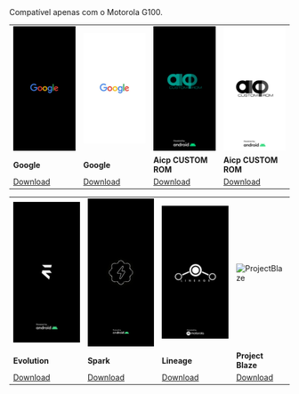 <!DOCTYPE html>
<html lang="en">
<head>
  <meta charset="UTF-8">
  <meta name="viewport" content="width=device-width, initial-scale=1.0">
</head>
<body>
Compatível apenas com o Motorola G100.
<center>
  <table>
    <tr>
      <td>
        <img src="/Fotos/googlebl.png" width=200 alt="Google Black">
      </td>
      <td>
        <img src="/Fotos/googlew.png" width=200 alt="Google White">
      </td>
      <td>
        <img src="/Fotos/aicpbl.png" width=200 alt="AICP">
      </td>
      <td>
        <img src="/Fotos/aicpew.png" width=200 alt="AICP">
      </td>
    </tr>
    <tr>
      <td>
        <strong>Google </strong>
      </td>
      <td>
        <strong>Google </strong>
      </td>
      <td>
        <strong>Aicp CUSTOM ROM</strong>
      </td>
      <td>
        <strong>Aicp CUSTOM ROM</strong>
      </td>
    </tr>
    <tr>
      <td>
        <a href="https://github.com/EDILSONJOSE26/Boot-Logos-/raw/main/bin/Google-1.bin">Download</a>
      </td>
      <td>
        <a href="https://github.com/EDILSONJOSE26/Boot-Logos-/raw/main/bin/Google-2.bin">Download</a>
      </td>
      <td>
        <a href="https://github.com/EDILSONJOSE26/Boot-Logos-/raw/main/bin/aicp-1.bin">Download</a>
      </td>
      <td>
        <a href="https://github.com/EDILSONJOSE26/Boot-Logos-/raw/main/bin/aicp-2.bin">Download</a>
      </td>
    </tr>
  </table>
<!-- Tabela 2 -->
    <table>
    <tr>
      <td>
        <img src="/Fotos/evolution.png" width=200 alt="Evolution">
      </td>
      <td>
        <img src="/Fotos/spark.jpg" width=200 alt="Spark">
      </td>
      <td>
        <img src="/Fotos/lineage.png" width=200 alt="Lineage">
      </td>
      <td>
        <img src="/Fotos/ProjectBlaze" width=200 alt="ProjectBlaze">
      </td>
    </tr>
    <tr>
      <td>
        <strong>Evolution </strong>
      </td>
      <td>
        <strong>Spark </strong>
      </td>
      <td>
        <strong>Lineage</strong>
      </td>
      <td>
        <strong>Project Blaze</strong>
      </td>
    </tr>
    <tr>
      <td>
        <a href="https://github.com/EDILSONJOSE26/Boot-Logos-/raw/main/bin/evolution.bin">Download</a>
      </td>
      <td>
        <a href="https://github.com/EDILSONJOSE26/Boot-Logos-/raw/main/bin/spark.bin">Download</a>
      </td>
      <td>
        <a href="https://github.com/EDILSONJOSE26/Boot-Logos-/raw/main/bin/lineage.bin">Download</a>
      </td>
      <td>
        <a href="https://github.com/EDILSONJOSE26/Boot-Logos-/raw/main/bin/ProjectBlaze.bin">Download</a>
      </td>
    </tr>
  </table>
</center>
  
</body>
</html>

